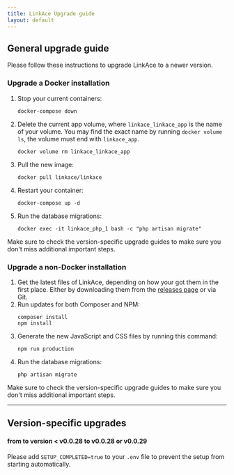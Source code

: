 ```yaml
---
title: LinkAce Upgrade guide
layout: default
---
```


## General upgrade guide

Please follow these instructions to upgrade LinkAce to a newer version.


### Upgrade a Docker installation

1. Stop your current containers:
    ```
    docker-compose down
    ```
2. Delete the current app volume, where `linkace_linkace_app` is the name of your volume. You may find the exact name 
    by running `docker volume ls`, the volume must end with `linkace_app`.
    ```
    docker volume rm linkace_linkace_app
    ```
3. Pull the new image:
    ```
    docker pull linkace/linkace
    ```
4. Restart your container:
    ```
    docker-compose up -d
    ```
5. Run the database migrations:
    ```
    docker exec -it linkace_php_1 bash -c "php artisan migrate"
    ```

Make sure to check the version-specific upgrade guides to make sure you don't miss additional important steps.


### Upgrade a non-Docker installation

1. Get the latest files of LinkAce, depending on how your got them in the first place. Either by downloading them
    from the [releases page](https://github.com/Kovah/LinkAce/releases) or via Git.
2. Run updates for both Composer and NPM:
    ```
    composer install
    npm install
    ```
3. Generate the new JavaScript and CSS files by running this command:
    ```
    npm run production
    ```
4. Run the database migrations:
    ```
    php artisan migrate
    ```

Make sure to check the version-specific upgrade guides to make sure you don't miss additional important steps.

---

## Version-specific upgrades

#### from to version < v0.0.28 to v0.0.28 or v0.0.29

Please add `SETUP_COMPLETED=true` to your `.env` file to prevent the setup from starting automatically.
